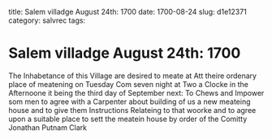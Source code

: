 title: Salem villadge August 24th: 1700
date: 1700-08-24
slug: d1e12371
category: salvrec
tags: 


<div markdown class="doc" id="d1e12371">


# Salem villadge August 24th: 1700

The Inhabetance of this Village are desired to meate at Att theire ordenary place of meatening on Tuesday Com seven night at Two a Clocke in the Afternoone it being the third day of September next: To Chews and Impower som men to agree with a Carpenter about building of us a new meateing house and to give them Instructions Relateing to that woorke and to agree upon a suitable place to sett the meatein house by order of the Comitty Jonathan Putnam Clark
</div>